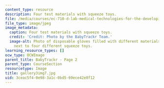 ```yaml
---
content_type: resource
description: Four test materials with squeeze toys.
file: /media/courses/ec-710-d-lab-medical-technologies-for-the-developing-world-spring-2010/3ceac5f40e983a1c0bd569ece42e8f12_gallery3img7.jpg
file_type: image/jpeg
image_metadata:
  caption: Four test materials with squeeze toys.
  credit: 'Credit: Photo by the BabyTrackr Team.'
  image-alt: Photo of disposable gloves filled with different materials on a table
    next to four different squeeze toys.
learning_resource_types: []
ocw_type: OCWImage
parent_title: BabyTrackr - Page 2
parent_type: CourseSection
resourcetype: Image
title: gallery3img7.jpg
uid: 3ceac5f4-0e98-3a1c-0bd5-69ece42e8f12
---
```

